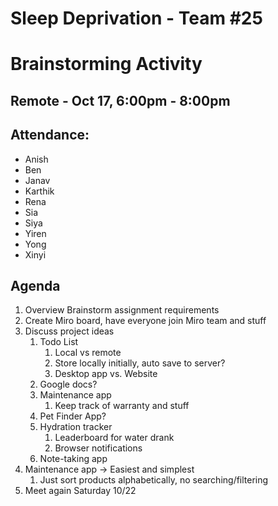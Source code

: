 # Sleep Deprivation - Team #25

# Brainstorming Activity

## Remote - Oct 17, 6:00pm - 8:00pm

## Attendance: 

- Anish
- Ben
- Janav
- Karthik
- Rena
- Sia
- Siya
- Yiren
- Yong
- Xinyi

## Agenda

1. Overview Brainstorm assignment requirements
2. Create Miro board, have everyone join Miro team and stuff
3. Discuss project ideas
   1. Todo List
      1. Local vs remote
      2. Store locally initially, auto save to server?
      3. Desktop app vs. Website
   2. Google docs?
   3. Maintenance app
      1. Keep track of warranty and stuff
   4. Pet Finder App?
   5. Hydration tracker
      1. Leaderboard for water drank
      2. Browser notifications
   6. Note-taking app
4. Maintenance app -> Easiest and simplest
   1. Just sort products alphabetically, no searching/filtering
5. Meet again Saturday 10/22